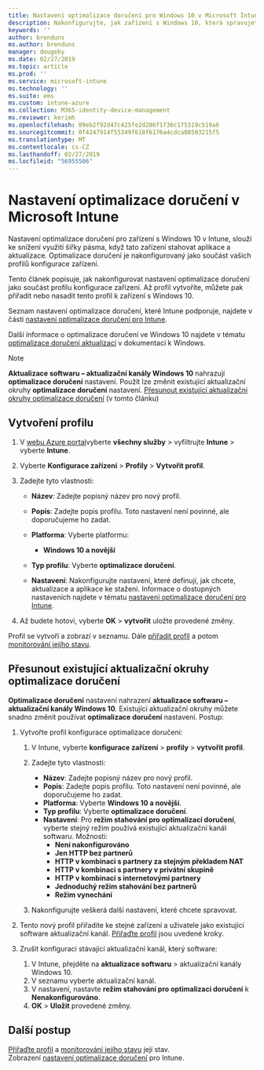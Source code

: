```yaml
---
title: Nastavení optimalizace doručení pro Windows 10 v Microsoft Intune – Azure | Dokumentace Microsoftu
description: Nakonfigurujte, jak zařízení s Windows 10, která spravujete přes Intune používat optimalizace doručení. V Intune vytvořte profil konfigurace zařízení k instalaci aktualizace z Internetu. Také zjistit, jak nahradit existující aktualizačních kanálů s profilem optimalizace doručení.
keywords: ''
author: brenduns
ms.author: brenduns
manager: dougeby
ms.date: 02/27/2019
ms.topic: article
ms.prod: ''
ms.service: microsoft-intune
ms.technology: ''
ms.suite: ems
ms.custom: intune-azure
ms.collection: M365-identity-device-management
ms.reviewer: kerimh
ms.openlocfilehash: 89eb2f92d47c425fe2d286f1f36c175319c519a6
ms.sourcegitcommit: 0f4247914f55349f618f6176a4cdca08503215f5
ms.translationtype: MT
ms.contentlocale: cs-CZ
ms.lasthandoff: 02/27/2019
ms.locfileid: "56955506"
---
```

# <a name="delivery-optimization-settings-in-microsoft-intune"></a>Nastavení optimalizace doručení v Microsoft Intune

Nastavení optimalizace doručení pro zařízení s Windows 10 v Intune, slouží ke snížení využití šířky pásma, když tato zařízení stahovat aplikace a aktualizace. Optimalizace doručení je nakonfigurovaný jako součást vašich profilů konfigurace zařízení.  

Tento článek popisuje, jak nakonfigurovat nastavení optimalizace doručení jako součást profilu konfigurace zařízení. Až profil vytvoříte, můžete pak přiřadit nebo nasadit tento profil k zařízení s Windows 10. 

Seznam nastavení optimalizace doručení, které Intune podporuje, najdete v části [nastavení optimalizace doručení pro Intune](delivery-optimization-settings.md).  

Další informace o optimalizace doručení ve Windows 10 najdete v tématu [optimalizace doručení aktualizací](https://docs.microsoft.com/windows/deployment/update/waas-delivery-optimization) v dokumentaci k Windows.  


> [!NOTE]
> **Aktualizace softwaru – aktualizační kanály Windows 10** nahrazují **optimalizace doručení** nastavení. Použít lze změnit existující aktualizační okruhy **optimalizace doručení** nastavení. [Přesunout existující aktualizační okruhy optimalizace doručení](#move-existing-update-rings-to-delivery-optimization) (v tomto článku) 
## <a name="create-the-profile"></a>Vytvoření profilu

1. V [webu Azure portal](https://portal.azure.com)vyberte **všechny služby** > vyfiltrujte **Intune** > vyberte **Intune**.

2. Vyberte **Konfigurace zařízení** > **Profily** > **Vytvořit profil**.

3. Zadejte tyto vlastnosti:

    - **Název**: Zadejte popisný název pro nový profil.
    - **Popis**: Zadejte popis profilu. Toto nastavení není povinné, ale doporučujeme ho zadat.
    - **Platforma**: Vyberte platformu:  

        - **Windows 10 a novější**

    - **Typ profilu**: Vyberte **optimalizace doručení**.
    - **Nastavení**: Nakonfigurujte nastavení, které definují, jak chcete, aktualizace a aplikace ke stažení. Informace o dostupných nastaveních najdete v tématu [nastavení optimalizace doručení pro Intune](delivery-optimization-settings.md).

4. Až budete hotovi, vyberte **OK** > **vytvořit** uložte provedené změny.

Profil se vytvoří a zobrazí v seznamu. Dále [přiřadit profil](device-profile-assign.md) a potom [monitorování jejího stavu](device-profile-monitor.md).

## <a name="move-existing-update-rings-to-delivery-optimization"></a>Přesunout existující aktualizační okruhy optimalizace doručení

**Optimalizace doručení** nastavení nahrazení **aktualizace softwaru – aktualizační kanály Windows 10**. Existující aktualizační okruhy můžete snadno změnit používat **optimalizace doručení** nastavení. Postup:

1. Vytvořte profil konfigurace optimalizace doručení:

    1. V Intune, vyberte **konfigurace zařízení** > **profily** > **vytvořit profil**.
    2. Zadejte tyto vlastnosti:

        - **Název**: Zadejte popisný název pro nový profil.
        - **Popis**: Zadejte popis profilu. Toto nastavení není povinné, ale doporučujeme ho zadat.
        - **Platforma**: Vyberte **Windows 10 a novější**.
        - **Typ profilu**: Vyberte **optimalizace doručení**.
        - **Nastavení**: Pro **režim stahování pro optimalizaci doručení**, vyberte stejný režim používá existující aktualizační kanál softwaru. Možnosti:
            - **Není nakonfigurováno**
            - **Jen HTTP bez partnerů**
            - **HTTP v kombinaci s partnery za stejným překladem NAT**
            - **HTTP v kombinaci s partnery v privátní skupině**
            - **HTTP v kombinaci s internetovými partnery**
            - **Jednoduchý režim stahování bez partnerů**
            - **Režim vynechání**
    3. Nakonfigurujte veškerá další nastavení, které chcete spravovat.
2. Tento nový profil přiřadíte ke stejné zařízení a uživatele jako existující software aktualizační kanál. [Přiřaďte profil](device-profile-assign.md) jsou uvedené kroky.

3. Zrušit konfiguraci stávající aktualizační kanál, který software:
    1. V Intune, přejděte na **aktualizace softwaru** > aktualizační kanály Windows 10.
    2. V seznamu vyberte aktualizační kanál.
    3. V nastavení, nastavte **režim stahování pro optimalizaci doručení** k **Nenakonfigurováno**.
    4. **OK** > **Uložit** provedené změny.

## <a name="next-steps"></a>Další postup

[Přiřaďte profil](device-profile-assign.md) a [monitorování jejího stavu](device-profile-monitor.md) její stav.  
Zobrazení [nastavení optimalizace doručení](delivery-optimization-settings.md) pro Intune.
